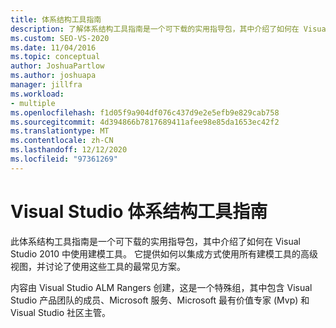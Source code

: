 ```yaml
---
title: 体系结构工具指南
description: 了解体系结构工具指南是一个可下载的实用指导包，其中介绍了如何在 Visual Studio 2010 中使用建模工具。
ms.custom: SEO-VS-2020
ms.date: 11/04/2016
ms.topic: conceptual
author: JoshuaPartlow
ms.author: joshuapa
manager: jillfra
ms.workload:
- multiple
ms.openlocfilehash: f1d05f9a904df076c437d9e2e5efb9e829cab758
ms.sourcegitcommit: 4d394866b7817689411afee98e85da1653ec42f2
ms.translationtype: MT
ms.contentlocale: zh-CN
ms.lasthandoff: 12/12/2020
ms.locfileid: "97361269"
---
```

# <a name="visual-studio-architecture-tooling-guidance"></a>Visual Studio 体系结构工具指南

此体系结构工具指南是一个可下载的实用指导包，其中介绍了如何在 Visual Studio 2010 中使用建模工具。 它提供如何以集成方式使用所有建模工具的高级视图，并讨论了使用这些工具的最常见方案。

内容由 Visual Studio ALM Rangers 创建，这是一个特殊组，其中包含 Visual Studio 产品团队的成员、Microsoft 服务、Microsoft 最有价值专家 (Mvp) 和 Visual Studio 社区主管。

